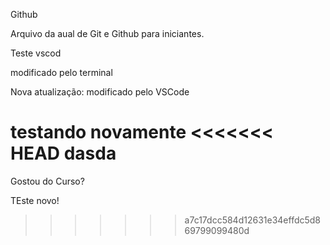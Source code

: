 Github

Arquivo da aual de Git e Github para iniciantes.
 

Teste vscod 

modificado pelo terminal

Nova atualização: modificado pelo VSCode


testando novamente
<<<<<<< HEAD
dasda
=======

Gostou do Curso?

TEste novo!
>>>>>>> a7c17dcc584d12631e34effdc5d869799099480d
